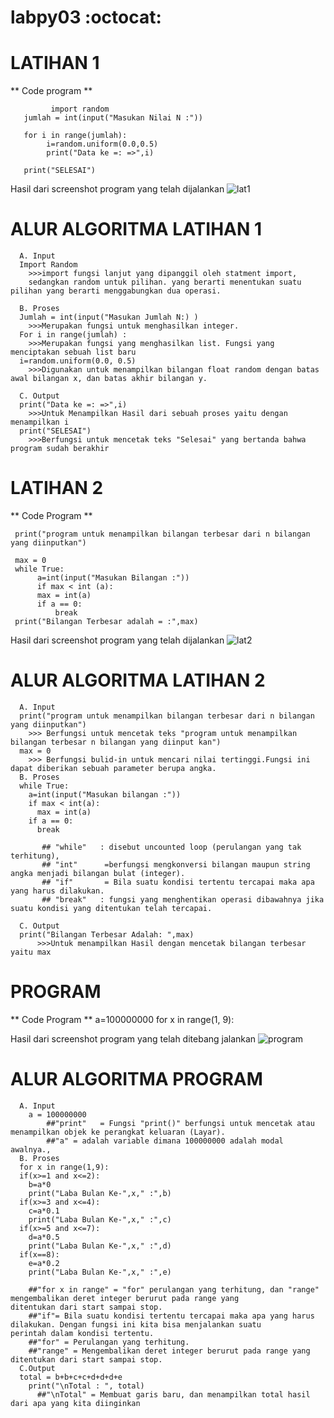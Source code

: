 # labpy03 :octocat:


# LATIHAN 1

** Code program **

             import random
       jumlah = int(input("Masukan Nilai N :"))

       for i in range(jumlah):
            i=random.uniform(0.0,0.5)
            print("Data ke =: =>",i)

       print("SELESAI")
   
Hasil dari screenshot program yang telah dijalankan
![lat1](https://user-images.githubusercontent.com/56963083/68419799-846ed180-01cd-11ea-87aa-700ae87bf30c.PNG)


# ALUR ALGORITMA LATIHAN 1

      A. Input
      Import Random
        >>>import fungsi lanjut yang dipanggil oleh statment import,
        sedangkan random untuk pilihan. yang berarti menentukan suatu pilihan yang berarti menggabungkan dua operasi.

      B. Proses
      Jumlah = int(input("Masukan Jumlah N:) ) 
        >>>Merupakan fungsi untuk menghasilkan integer. 
      For i in range(jumlah) :
        >>>Merupakan fungsi yang menghasilkan list. Fungsi yang menciptakan sebuah list baru
      i=random.uniform(0.0, 0.5) 
        >>>Digunakan untuk menampilkan bilangan float random dengan batas awal bilangan x, dan batas akhir bilangan y.
      
      C. Output 
      print("Data ke =: =>",i)
        >>>Untuk Menampilkan Hasil dari sebuah proses yaitu dengan menampilkan i
      print("SELESAI")
        >>>Berfungsi untuk mencetak teks "Selesai" yang bertanda bahwa program sudah berakhir
    

# LATIHAN 2
** Code Program **

     print("program untuk menampilkan bilangan terbesar dari n bilangan yang diinputkan")

     max = 0
     while True:
          a=int(input("Masukan Bilangan :"))
          if max < int (a):
          max = int(a)
          if a == 0:
              break
     print("Bilangan Terbesar adalah = :",max)


Hasil dari screenshot program yang telah dijalankan
![lat2](https://user-images.githubusercontent.com/56963083/68419990-eaf3ef80-01cd-11ea-809c-d5133cce6f14.PNG)


# ALUR ALGORITMA LATIHAN 2
      A. Input
      print("program untuk menampilkan bilangan terbesar dari n bilangan yang diinputkan")
        >>> Berfungsi untuk mencetak teks "program untuk menampilkan bilangan terbesar n bilangan yang diinput kan") 
      max = 0
        >>> Berfungsi bulid-in untuk mencari nilai tertinggi.Fungsi ini dapat diberikan sebuah parameter berupa angka.
      B. Proses
      while True:
        a=int(input("Masukan bilangan :"))
        if max < int(a):
          max = int(a)
        if a == 0:
          break
           
           ## "while"	: disebut uncounted loop (perulangan yang tak terhitung),
           ## "int"	     =berfungsi mengkonversi bilangan maupun string angka menjadi bilangan bulat (integer).
           ## "if"	     = Bila suatu kondisi tertentu tercapai maka apa yang harus dilakukan.
           ## "break"	: fungsi yang menghentikan operasi dibawahnya jika suatu kondisi yang ditentukan telah tercapai.
       
      C. Output
      print("Bilangan Terbesar Adalah: ",max)
          >>>Untuk menampilkan Hasil dengan mencetak bilangan terbesar yaitu max
      


# PROGRAM
** Code Program **
a=100000000
for x in range(1, 9):


Hasil dari screenshot program yang telah ditebang jalankan
![program](https://user-images.githubusercontent.com/56963083/68420200-6b1a5500-01ce-11ea-8cd4-a4a0c6c0dc94.PNG)


# ALUR ALGORITMA PROGRAM
      A. Input 
        a = 100000000
            ##"print"	= Fungsi "print()" berfungsi untuk mencetak atau menampilkan objek ke perangkat keluaran (Layar).
            ##"a" = adalah variable dimana 100000000 adalah modal awalnya.,
      B. Proses
      for x in range(1,9):
      if(x>=1 and x<=2):
        b=a*0
        print("Laba Bulan Ke-",x," :",b)
      if(x>=3 and x<=4):
        c=a*0.1
        print("Laba Bulan Ke-",x," :",c)
      if(x>=5 and x<=7):
        d=a*0.5
        print("Laba Bulan Ke-",x," :",d)
      if(x==8):
        e=a*0.2
        print("Laba Bulan Ke-",x," :",e)
      
        ##"for x in range" = "for" perulangan yang terhitung, dan "range" mengembalikan deret integer berurut pada range yang                       ditentukan dari start sampai stop.
        ##"if"= Bila suatu kondisi tertentu tercapai maka apa yang harus dilakukan. Dengan fungsi ini kita bisa menjalankan suatu                  perintah dalam kondisi tertentu. 
        ##"for"	= Perulangan yang terhitung.
        ##"range" = Mengembalikan deret integer berurut pada range yang ditentukan dari start sampai stop.
      C.Output
      total = b+b+c+c+d+d+d+e
        print("\nTotal : ", total)
          ##"\nTotal" = Membuat garis baru, dan menampilkan total hasil dari apa yang kita diinginkan



 

